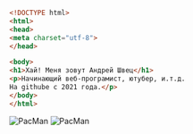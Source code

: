 ```Html
<!DOCTYPE html>
<html>
<head>
<meta charset="utf-8">
</head>

<body>
<h1>Хай! Меня зовут Андрей Швец</h1>
<p>Начинающий веб-програмист, ютубер, и.т.д.
На githubе с 2021 года.</p>
</body>
</html>
```


![PacMan](https://img.shields.io/github/followers/Aggggsu?style=social)
![PacMan](https://img.shields.io/github/stars/aggggsu?style=social)

